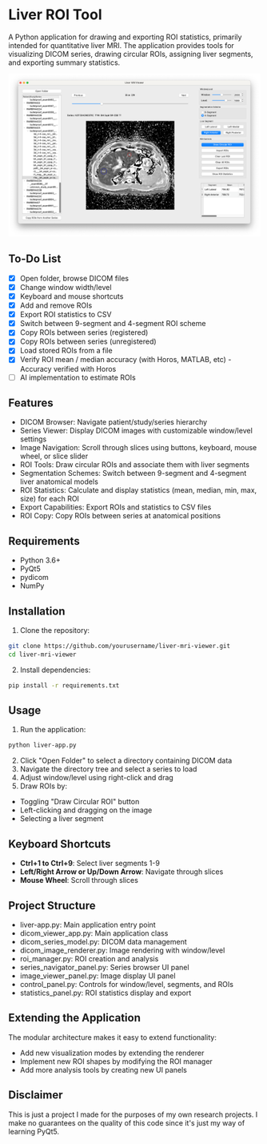 # Liver ROI Tool
A Python application for drawing and exporting ROI statistics, primarily intended for quantitative liver MRI. The application provides tools for visualizing DICOM series, drawing circular ROIs, assigning liver segments, and exporting summary statistics.

![Screenshot showing the app interface.](images/screenshot.png)

## To-Do List
- [x] Open folder, browse DICOM files
- [x] Change window width/level
- [x] Keyboard and mouse shortcuts
- [x] Add and remove ROIs
- [x] Export ROI statistics to CSV
- [x] Switch between 9-segment and 4-segment ROI scheme
- [x] Copy ROIs between series (registered)
- [x] Copy ROIs between series (unregistered)
- [x] Load stored ROIs from a file
- [X] Verify ROI mean / median accuracy (with Horos, MATLAB, etc)
        - Accuracy verified with Horos
- [ ] AI implementation to estimate ROIs

## Features
- DICOM Browser: Navigate patient/study/series hierarchy
- Series Viewer: Display DICOM images with customizable window/level settings
- Image Navigation: Scroll through slices using buttons, keyboard, mouse wheel, or slice slider
- ROI Tools: Draw circular ROIs and associate them with liver segments
- Segmentation Schemes: Switch between 9-segment and 4-segment liver anatomical models
- ROI Statistics: Calculate and display statistics (mean, median, min, max, size) for each ROI
- Export Capabilities: Export ROIs and statistics to CSV files
- ROI Copy: Copy ROIs between series at anatomical positions

## Requirements
- Python 3.6+
- PyQt5
- pydicom
- NumPy

## Installation
1. Clone the repository:
```bash
git clone https://github.com/yourusername/liver-mri-viewer.git
cd liver-mri-viewer
```
2. Install dependencies:
```bash
pip install -r requirements.txt
```

## Usage
1. Run the application:
```bash
python liver-app.py
```
2. Click "Open Folder" to select a directory containing DICOM data
3. Navigate the directory tree and select a series to load
4. Adjust window/level using right-click and drag
5. Draw ROIs by:
- Toggling "Draw Circular ROI" button
- Left-clicking and dragging on the image
- Selecting a liver segment

## Keyboard Shortcuts
- **Ctrl+1 to Ctrl+9**: Select liver segments 1-9
- **Left/Right Arrow or Up/Down Arrow**: Navigate through slices
- **Mouse Wheel**: Scroll through slices

## Project Structure
- liver-app.py: Main application entry point
- dicom_viewer_app.py: Main application class
- dicom_series_model.py: DICOM data management
- dicom_image_renderer.py: Image rendering with window/level
- roi_manager.py: ROI creation and analysis
- series_navigator_panel.py: Series browser UI panel
- image_viewer_panel.py: Image display UI panel
- control_panel.py: Controls for window/level, segments, and ROIs
- statistics_panel.py: ROI statistics display and export

## Extending the Application
The modular architecture makes it easy to extend functionality:
- Add new visualization modes by extending the renderer
- Implement new ROI shapes by modifying the ROI manager
- Add more analysis tools by creating new UI panels

## Disclaimer
This is just a project I made for the purposes of my own research projects. I make no guarantees on the quality of this code since it's just my way of learning PyQt5.